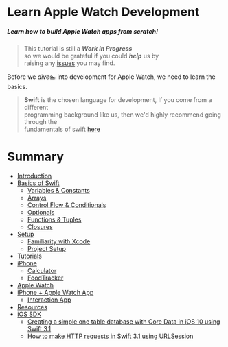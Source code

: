 # Learn Apple Watch Development
##### Learn how to build Apple Watch apps from scratch!

>This tutorial is still a _**Work in Progress**_ <br> so we would be grateful if you could _**help**_ us by <br>raising any [issues](https://github.com/dwyl/learn-apple-watch-development/issues/new) you may find.


Before we _dive_🏊‍ into development for Apple Watch, we need to learn the basics.

>**Swift** is the chosen language for development, If you come from a different <br> programming background like us, then we'd highly recommend going through the <br> fundamentals of swift [here](/basics-of-swift/README.md)

# Summary
* [Introduction](README.md)
* [Basics of Swift](basics-of-swift/README.md)
  *   [Variables & Constants](basics-of-swift/const-vars-operations.md)
  *   [Arrays](basics-of-swift/arrays.md)
  *   [Control Flow & Conditionals](basics-of-swift/control-flow-conditional.md)
  *   [Optionals](basics-of-swift/optionals.md)
  *   [Functions & Tuples](basics-of-swift/functions-tuples.md)
  *   [Closures](basics-of-swift/closures.md)
* [Setup](setup/README.md)
  *   [Familiarity with Xcode](setup/familiarity-with-xcode.md)
  *   [Project Setup](setup/project-setup.md)
* [Tutorials](tutorials/README.md)
* [iPhone](tutorials/iphone/README.md)
  *   [Calculator](tutorials/iphone/build-a-calculator.md)
  *   [FoodTracker](tutorials/iphone/food-tracker.md)
* [Apple Watch](tutorials/apple-watch/README.md)
* [iPhone + Apple Watch App](tutorials/iphone-apple-watch/README.md)
  *   [Interaction App](tutorials/iphone-apple-watch/interaction-app.md)
* [Resources](resources/README.md)
* [iOS SDK](ios-sdk/README.md)
  *   [Creating a simple one table database with Core Data in iOS 10 using Swift 3.1](ios-sdk/core-data.md)
  *   [How to make HTTP requests in Swift 3.1 using URLSession](ios-sdk/http-request.md)
